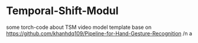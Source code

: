 # Temporal-Shift-Modul
some torch-code about TSM video model
template base on https://github.com/khanhdq109/Pipeline-for-Hand-Gesture-Recognition /n
a
